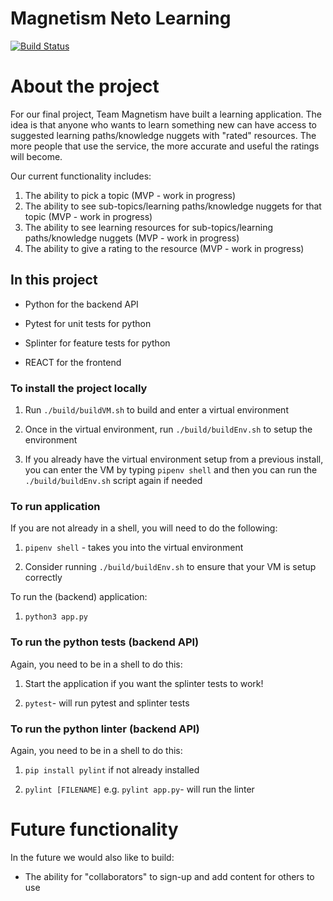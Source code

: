 Magnetism Neto Learning
=======================

[![Build Status](https://travis-ci.com/mattTea/magnetism.svg?branch=master)](https://travis-ci.com/mattTea/magnetism)

# About the project

For our final project, Team Magnetism have built a learning application. The idea is that anyone who wants to learn something new can have access to suggested learning paths/knowledge nuggets with "rated" resources. The more people that use the service, the more accurate and useful the ratings will become.

Our current functionality includes:

1. The ability to pick a topic (MVP - work in progress)
2. The ability to see sub-topics/learning paths/knowledge nuggets for that topic (MVP - work in progress)
3. The ability to see learning resources for sub-topics/learning paths/knowledge nuggets (MVP - work in progress)
4. The ability to give a rating to the resource (MVP - work in progress)

## In this project

- Python for the backend API
- Pytest for unit tests for python
- Splinter for feature tests for python

- REACT for the frontend

### To install the project locally

1. Run `./build/buildVM.sh` to build and enter a virtual environment

2. Once in the virtual environment, run `./build/buildEnv.sh` to setup the environment

3. If you already have the virtual environment setup from a previous install, you can enter the VM by typing `pipenv shell` and then you can run the `./build/buildEnv.sh` script again if needed

### To run application

If you are not already in a shell, you will need to do the following:

1. `pipenv shell` - takes you into the virtual environment

2. Consider running `./build/buildEnv.sh` to ensure that your VM is setup correctly

To run the (backend) application:

1. `python3 app.py`

### To run the python tests (backend API)

Again, you need to be in a shell to do this:

1. Start the application if you want the splinter tests to work!

2. `pytest`- will run pytest and splinter tests

### To run the python linter (backend API)

Again, you need to be in a shell to do this:

1. `pip install pylint` if not already installed

2. `pylint [FILENAME]` e.g. `pylint app.py`- will run the linter

# Future functionality

In the future we would also like to build:

- The ability for "collaborators" to sign-up and add content for others to use
